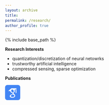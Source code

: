 ```yaml
---
layout: archive
title: 
permalink: /research/
author_profile: true
---
```

{% include base_path %}

**Research Interests**
 - quantization/discretization of neural netowrks
 - trustworthy artificial intelligence
 - compressed sensing, sparse optimization

**Publications**

[<img align="center" src= "/images/Scholar-icon.png" height="50" width = "50">](https://scholar.google.com/citations?user=PY1Cb7MAAAAJ&hl=en)

